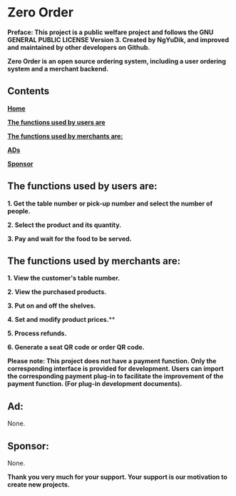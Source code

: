 # Zero Order


**Preface: This project is a public welfare project and follows the GNU GENERAL PUBLIC LICENSE Version 3. Created by NgYuDik, and improved and maintained by other developers on Github.**

**Zero Order is an open source ordering system, including a user ordering system and a merchant backend.**

## Contents
**[Home](https://github.com/NgYuDik/ZeroOrder/new/main?filename=README.md#zero-order "Home")**

**[The functions used by users are](https://github.com/NgYuDik/ZeroOrder/new/main?filename=README.md#the-functions-used-by-users-are "The functions used by users are")**

**[The functions used by merchants are:](https://github.com/NgYuDik/ZeroOrder/new/main?filename=README.md#the-functions-used-by-merchants-are "The functions used by users are")**

**[ADs](https://github.com/NgYuDik/ZeroOrder/new/main?filename=README.md#ad" "ADs")**

**[Sponsor](https://github.com/NgYuDik/ZeroOrder/new/main?filename=README.md#sponsor "Sponsor")**


## The functions used by users are:

**1. Get the table number or pick-up number and select the number of people.**

**2. Select the product and its quantity.**

**3. Pay and wait for the food to be served.**




## The functions used by merchants are:

**1. View the customer's table number.**

**2. View the purchased products.**

**3. Put on and off the shelves.**

**4. Set and modify product prices.****

**5. Process refunds.**

**6. Generate a seat QR code or order QR code.**


**Please note: This project does not have a payment function. Only the corresponding interface is provided for development. Users can import the corresponding payment plug-in to facilitate the improvement of the payment function. (For plug-in development documents).**

## Ad:
None.

## Sponsor:
None.

**Thank you very much for your support. Your support is our motivation to create new projects.**
